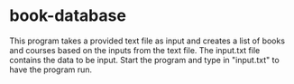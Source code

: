 # book-database
This program takes a provided text file as input and creates a list of books and courses based on the inputs from the text file.
The input.txt file contains the data to be input. Start the program and type in "input.txt" to have the program run.
